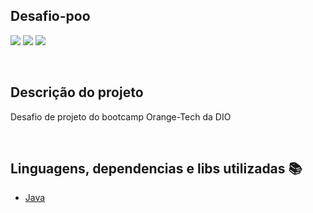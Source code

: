 ## Desafio-poo

<p>
  <img src="https://img.shields.io/static/v1?label=Java&message=Language&color=blue&style=for-the-badge&logo=SPRING%22"/>
  <img src="http://img.shields.io/static/v1?label=License&message=MIT&color=red&style=for-the-badge"/>
  <img src="http://img.shields.io/static/v1?label=STATUS&message=CONCLUIDO&color=GREEN&style=for-the-badge"/>
<p>

<br>

## Descrição do projeto 

<p align="justify">
  Desafio de projeto do bootcamp Orange-Tech da DIO
</p>

<br>

## Linguagens, dependencias e libs utilizadas :books:

- [Java]([https://java.com/])

